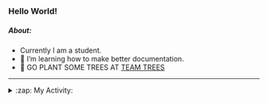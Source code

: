 ### Hello World!

##### About:
- Currently I am a student.
- 🌱 I’m learning how to make better documentation.
- 🌱 GO PLANT SOME TREES AT [TEAM TREES](https://teamtrees.org/)

---
<details>
  <summary>:zap: My Activity:</summary>
  
<!--START_SECTION:waka-->
![Code Time](http://img.shields.io/badge/Code%20Time-1%2C135%20hrs%2037%20mins-blue)

**I'm a Night 🦉** 

```text
🌞 Morning                1271 commits        ██░░░░░░░░░░░░░░░░░░░░░░░   08.79 % 
🌆 Daytime                5237 commits        █████████░░░░░░░░░░░░░░░░   36.22 % 
🌃 Evening                4160 commits        ███████░░░░░░░░░░░░░░░░░░   28.77 % 
🌙 Night                  3792 commits        ███████░░░░░░░░░░░░░░░░░░   26.22 % 
```
📅 **I'm Most Productive on Wednesday** 

```text
Monday                   2215 commits        ████░░░░░░░░░░░░░░░░░░░░░   15.32 % 
Tuesday                  1839 commits        ███░░░░░░░░░░░░░░░░░░░░░░   12.72 % 
Wednesday                3366 commits        ██████░░░░░░░░░░░░░░░░░░░   23.28 % 
Thursday                 1738 commits        ███░░░░░░░░░░░░░░░░░░░░░░   12.02 % 
Friday                   1397 commits        ██░░░░░░░░░░░░░░░░░░░░░░░   09.66 % 
Saturday                 1306 commits        ██░░░░░░░░░░░░░░░░░░░░░░░   09.03 % 
Sunday                   2599 commits        ████░░░░░░░░░░░░░░░░░░░░░   17.97 % 
```


📊 **This Week I Spent My Time On** 

```text
🔥 Editors: 
VS Code                  2 hrs 41 mins       █████████████████████████   100.00 % 

🐱‍💻 Projects: 
praise                   1 hr 21 mins        █████████████░░░░░░░░░░░░   50.65 % 
gfg-frontend             1 hr 19 mins        ████████████░░░░░░░░░░░░░   49.35 % 
```


 Last Updated on 14/06/2023 04:08:14 UTC
<!--END_SECTION:waka-->
</details>
